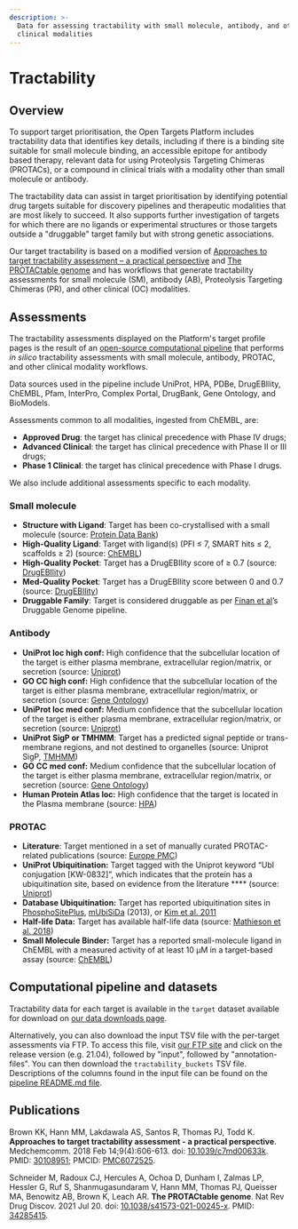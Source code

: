 ```yaml
---
description: >-
  Data for assessing tractability with small molecule, antibody, and other
  clinical modalities
---
```


# Tractability

## Overview

To support target prioritisation, the Open Targets Platform includes tractability data that identifies key details, including if there is a binding site suitable for small molecule binding, an accessible epitope for antibody based therapy, relevant data for using Proteolysis Targeting Chimeras (PROTACs), or a compound in clinical trials with a modality other than small molecule or antibody.

The tractability data can assist in target prioritisation by identifying potential drug targets suitable for discovery pipelines and therapeutic modalities that are most likely to succeed. It also supports further investigation of targets for which there are no ligands or experimental structures or those targets outside a "druggable" target family but with strong genetic associations.

Our target tractability is based on a modified version of [Approaches to target tractability assessment – a practical perspective](https://pubs.rsc.org/en/content/articlelanding/2018/md/c7md00633k#!divAbstract) and [The PROTACtable genome](https://doi.org/10.1038/s41573-021-00245-x) and has workflows that generate tractability assessments for small molecule (SM), antibody (AB), Proteolysis Targeting Chimeras (PR), and other clinical (OC) modalities.

## Assessments

The tractability assessments displayed on the Platform's target profile pages is the result of an [open-source computational pipeline](https://github.com/melschneider/tractability\_pipeline\_v2/tree/master/ot\_tractability\_pipeline\_v2) that performs _in silico_ tractability assessments with small molecule, antibody, PROTAC, and other clinical modality workflows.

Data sources used in the pipeline include UniProt, HPA, PDBe, DrugEBIlity, ChEMBL, Pfam, InterPro, Complex Portal, DrugBank, Gene Ontology, and BioModels.

Assessments common to all modalities, ingested from ChEMBL, are:&#x20;

* **Approved Drug**: the target has clinical precedence with Phase IV drugs;&#x20;
* **Advanced Clinical**: the target has clinical precedence with Phase II or III drugs;
* **Phase 1 Clinical**: the target has clinical precedence with Phase I drugs.&#x20;

We also include additional assessments specific to each modality.

### Small molecule

* **Structure with Ligand**: Target has been co-crystallised with a small molecule (source: [Protein Data Bank](https://www.rcsb.org/))
* **High-Quality Ligand**: Target with ligand(s) (PFI ≤ 7, SMART hits ≤ 2, scaffolds ≥ 2) (source: [ChEMBL](https://www.ebi.ac.uk/chembl/))
* **High-Quality Pocket**: Target has a DrugEBIlity score of ≥ 0.7 (source: [DrugEBIlity](http://chembl.github.io/drugebility-structure-based-component/))
* **Med-Quality Pocket**: Target has a DrugEBIlity score between 0 and 0.7 (source: [DrugEBIlity](http://chembl.github.io/drugebility-structure-based-component/))
* **Druggable Family**: Target is considered druggable as per [Finan et al](https://pubmed.ncbi.nlm.nih.gov/28356508/)’s Druggable Genome pipeline.

### Antibody

* **UniProt loc high conf:** High confidence that the subcellular location of the target is either plasma membrane, extracellular region/matrix, or secretion (source: [Uniprot](https://www.uniprot.org/))
* **GO CC high conf:** High confidence that the subcellular location of the target is either plasma membrane, extracellular region/matrix, or secretion (source: [Gene Ontology](http://geneontology.org/))
* **UniProt loc med conf:** Medium confidence that the subcellular location of the target is either plasma membrane, extracellular region/matrix, or secretion (source: [Uniprot](https://www.uniprot.org/))
* **UniProt SigP or TMHMM**: Target has a predicted signal peptide or trans-membrane regions, and not destined to organelles (source: Uniprot SigP, [TMHMM](https://services.healthtech.dtu.dk/service.php?TMHMM-2.0))
* **GO CC med conf:** Medium confidence that the subcellular location of the target is either plasma membrane, extracellular region/matrix, or secretion (source: [Gene Ontology](http://geneontology.org/))
* **Human Protein Atlas loc:** High confidence that the target is located in the Plasma membrane (source: [HPA](https://www.proteinatlas.org/))

### PROTAC

* **Literature**: Target mentioned in a set of manually curated PROTAC-related publications (source: [Europe PMC](http://europepmc.org/))
* **UniProt Ubiquitination:** Target tagged with the Uniprot keyword “Ubl conjugation \[KW-0832]”, which indicates that the protein has a ubiquitination site, based on evidence from the literature **** (source: [Uniprot](https://www.uniprot.org/))
* **Database Ubiquitination:** Target has reported ubiquitination sites in [PhosphoSitePlus](https://www.phosphosite.org/homeAction.action), [mUbiSiDa](http://reprod.njmu.edu.cn/cgi-bin/mubisida/mUbiSiDa.php) (2013), or [Kim et al. 2011](https://www.sciencedirect.com/science/article/pii/S1097276511006757)
* **Half-life Data:** Target has available half-life data (source: [Mathieson et al. 2018](https://www.nature.com/articles/s41467-018-03106-1))
* **Small Molecule Binder:** Target has a reported small-molecule ligand in ChEMBL with a measured activity of at least 10 μM in a target-based assay (source: [ChEMBL](https://www.ebi.ac.uk/chembl/))

## Computational pipeline and datasets

Tractability data for each target is available in the `target` dataset available for download on [our data downloads page](https://platform.opentargets.org/downloads).

Alternatively, you can also download the input TSV file with the per-target assessments via FTP. To access this file, visit [our FTP site](http://ftp.ebi.ac.uk/pub/databases/opentargets/platform/) and click on the release version (e.g. 21.04), followed by "input", followed by "annotation-files". You can then download the `tractability_buckets` TSV file. Descriptions of the columns found in the input file can be found on the [pipeline README.md file](https://github.com/melschneider/tractability\_pipeline\_v2/blob/master/README.md).

## Publications

Brown KK, Hann MM, Lakdawala AS, Santos R, Thomas PJ, Todd K. **Approaches to target tractability assessment - a practical perspective**. Medchemcomm. 2018 Feb 14;9(4):606-613. doi: [10.1039/c7md00633k](https://doi.org/10.1039/c7md00633k). PMID: [30108951](https://pubmed.ncbi.nlm.nih.gov/30108951/); PMCID: [PMC6072525](https://europepmc.org/article/PMC/PMC6072525).

Schneider M, Radoux CJ, Hercules A, Ochoa D, Dunham I, Zalmas LP, Hessler G, Ruf S, Shanmugasundaram V, Hann MM, Thomas PJ, Queisser MA, Benowitz AB, Brown K, Leach AR. **The PROTACtable genome**. Nat Rev Drug Discov. 2021 Jul 20. doi: [10.1038/s41573-021-00245-x](https://doi.org/10.1038/s41573-021-00245-x). PMID: [34285415](https://pubmed.ncbi.nlm.nih.gov/34285415/).
